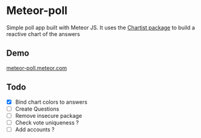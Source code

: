 # Meteor-poll

Simple poll app built with Meteor JS. It uses the [Chartist package](https://github.com/mfpierre/meteor-chartist-js/) to build a reactive chart of the answers

## Demo

[meteor-poll.meteor.com](http://meteor-poll.meteor.com/)

## Todo
- [x] Bind chart colors to answers
- [ ] Create Questions
- [ ] Remove insecure package
- [ ] Check vote uniqueness ?
- [ ] Add accounts ?
